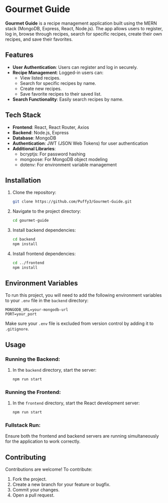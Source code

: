 


# Gourmet Guide

**Gourmet Guide** is a recipe management application built using the MERN stack (MongoDB, Express, React, Node.js). The app allows users to register, log in, browse through recipes, search for specific recipes, create their own recipes, and save their favorites.



## Features
- **User Authentication**: Users can register and log in securely.
- **Recipe Management**: Logged-in users can:
  - View listed recipes.
  - Search for specific recipes by name.
  - Create new recipes.
  - Save favorite recipes to their saved list.
- **Search Functionality**: Easily search recipes by name.

## Tech Stack
- **Frontend**: React, React Router, Axios
- **Backend**: Node.js, Express
- **Database**: MongoDB
- **Authentication**: JWT (JSON Web Tokens) for user authentication
- **Additional Libraries**:
  - bcryptjs: For password hashing
  - mongoose: For MongoDB object modeling
  - dotenv: For environment variable management

## Installation

1. Clone the repository:
   ```bash
   git clone https://github.com/Puffy3/Gourmet-Guide.git
   ```

2. Navigate to the project directory:
   ```bash
   cd gourmet-guide
   ```

3. Install backend dependencies:
   ```bash
   cd backend
   npm install
   ```

4. Install frontend dependencies:
   ```bash
   cd ../frontend
   npm install
   ```

## Environment Variables

To run this project, you will need to add the following environment variables to your `.env` file in the `backend` directory:

```
MONGODB_URL=your-mongodb-url
PORT=your_port
```

Make sure your `.env` file is excluded from version control by adding it to `.gitignore`.

## Usage

### Running the Backend:
1. In the `backend` directory, start the server:
   ```bash
   npm run start
   ```



### Running the Frontend:
1. In the `frontend` directory, start the React development server:
   ```bash
   npm run start
   ```



### Fullstack Run:
Ensure both the frontend and backend servers are running simultaneously for the application to work correctly.



## Contributing

Contributions are welcome! To contribute:
1. Fork the project.
2. Create a new branch for your feature or bugfix.
3. Commit your changes.
4. Open a pull request.

